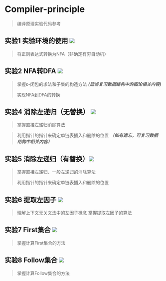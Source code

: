 # Compiler-principle
> 编译原理实验代码参考
## 实验1 实验环境的使用  ![](https://img.shields.io/static/v1?label=难度&message=2&color=green)
> 将正则表达式转换为NFA（非确定有穷自动机）

## 实验2 NFA转DFA  ![](https://img.shields.io/static/v1?label=难度&message=4&color=red)
> 掌握ε-闭包的求法和子集的构造方法 ***(适当复习数据结构中的图论相关内容)***
> 
> 实现NFA到DFA的转换

## 实验4 消除左递归（无替换） ![](https://img.shields.io/static/v1?label=难度&message=3&color=orange)
> 掌握直接左递归消除算法

> 利用指针的指针来确定单链表插入和删除的位置 ***（如有遗忘，可复习数据结构中相关内容）***

## 实验5 消除左递归（有替换）![](https://img.shields.io/static/v1?label=难度&message=4&color=red)
> 掌握直接左递归、一般左递归的消除算法
> 
> 利用指针的指针来确定单链表插入和删除的位置

## 实验6 提取左因子  ![](https://img.shields.io/static/v1?label=difficulty&message=3&color=orange)
> 理解上下文无关文法中的左因子概念
> 掌握提取左因子的算法

## 实验7 First集合  ![](https://img.shields.io/static/v1?label=difficulty&message=2&color=green)
> 掌握计算First集合的方法

## 实验8 Follow集合  ![](https://img.shields.io/static/v1?label=difficulty&message=2&color=green)
> 掌握计算Follow集合的方法
